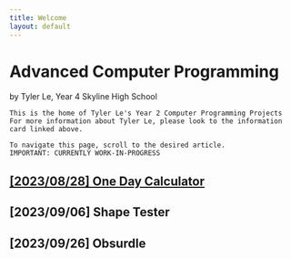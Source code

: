 ```yaml
---
title: Welcome
layout: default
---
```


# Advanced Computer Programming 

by Tyler Le, Year 4 Skyline High School

    This is the home of Tyler Le's Year 2 Computer Programming Projects
    For more information about Tyler Le, please look to the information card linked above.
    
    To navigate this page, scroll to the desired article.
    IMPORTANT: CURRENTLY WORK-IN-PROGRESS

## [[2023/08/28] One Day Calculator](https://tylerlecmd.github.io/CPP2/2023/08/28/one-day-calc.html/)
## [2023/09/06] Shape Tester
## [2023/09/26] Obsurdle
